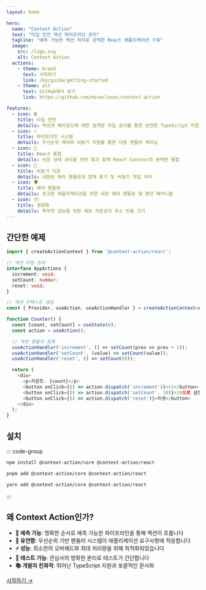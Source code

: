 ```yaml
---
layout: home

hero:
  name: "Context Action"
  text: "타입 안전 액션 파이프라인 관리"
  tagline: "예측 가능한 액션 처리로 강력한 React 애플리케이션 구축"
  image:
    src: /logo.svg
    alt: Context Action
  actions:
    - theme: brand
      text: 시작하기
      link: /ko/guide/getting-started
    - theme: alt
      text: GitHub에서 보기
      link: https://github.com/mineclover/context-action

features:
  - icon: 🔒
    title: 타입 안전
    details: 액션과 페이로드에 대한 엄격한 타입 검사를 통한 완전한 TypeScript 지원
  - icon: ⚡
    title: 파이프라인 시스템
    details: 우선순위 제어와 비동기 지원을 통한 다중 핸들러 체이닝
  - icon: 🎯
    title: React 통합
    details: 쉬운 상태 관리를 위한 훅과 함께 React Context의 완벽한 통합
  - icon: 🔄
    title: 비동기 지원
    details: 내장된 에러 핸들링과 함께 동기 및 비동기 작업 처리
  - icon: 🛡️
    title: 에러 핸들링
    details: 견고한 애플리케이션을 위한 내장 에러 핸들링 및 중단 메커니즘
  - icon: 📦
    title: 경량화
    details: 최적의 성능을 위한 제로 의존성의 최소 번들 크기
---
```


## 간단한 예제

```typescript
import { createActionContext } from '@context-action/react';

// 액션 타입 정의
interface AppActions {
  increment: void;
  setCount: number;
  reset: void;
}

// 액션 컨텍스트 생성
const { Provider, useAction, useActionHandler } = createActionContext<AppActions>();

function Counter() {
  const [count, setCount] = useState(0);
  const action = useAction();

  // 액션 핸들러 등록
  useActionHandler('increment', () => setCount(prev => prev + 1));
  useActionHandler('setCount', (value) => setCount(value));
  useActionHandler('reset', () => setCount(0));

  return (
    <div>
      <p>카운트: {count}</p>
      <button onClick={() => action.dispatch('increment')}>+1</button>
      <button onClick={() => action.dispatch('setCount', 10)}>10으로 설정</button>
      <button onClick={() => action.dispatch('reset')}>리셋</button>
    </div>
  );
}
```

## 설치

::: code-group

```bash [npm]
npm install @context-action/core @context-action/react
```

```bash [pnpm]
pnpm add @context-action/core @context-action/react
```

```bash [yarn]
yarn add @context-action/core @context-action/react
```

:::

## 왜 Context Action인가?

- **🎯 예측 가능**: 명확한 순서로 예측 가능한 파이프라인을 통해 액션이 흐릅니다
- **🔧 유연함**: 우선순위 기반 핸들러 시스템이 애플리케이션 요구사항에 적응합니다
- **⚡ 성능**: 최소한의 오버헤드와 최대 처리량을 위해 최적화되었습니다
- **🧪 테스트 가능**: 관심사의 명확한 분리로 테스트가 간단합니다
- **📚 개발자 친화적**: 뛰어난 TypeScript 지원과 포괄적인 문서화

[시작하기 →](/ko/guide/getting-started)